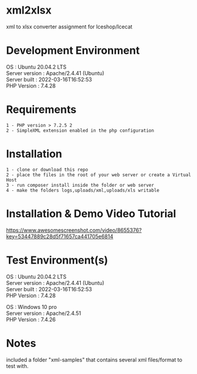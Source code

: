# xml2xlsx
xml to xlsx converter assignment for Iceshop/Icecat


# Development Environment 
OS             : Ubuntu 20.04.2 LTS<br />
Server version : Apache/2.4.41 (Ubuntu)<br />
Server built   : 2022-03-16T16:52:53<br />
PHP Version    : 7.4.28<br />

# Requirements 
	1 - PHP version > 7.2.5 2
	2 - SimpleXML extension enabled in the php configuration


# Installation 

	1 - clone or download this repo
	2 - place the files in the root of your web server or create a Virtual Host
	3 - run composer install inside the folder or web server 
	4 - make the folders logs,uploads/xml,uploads/xls writable

# Installation & Demo Video Tutorial 
https://www.awesomescreenshot.com/video/8655376?key=53447889c28d5f71657ca441705e6814

# Test Environment(s)
OS             : Ubuntu 20.04.2 LTS<br />
Server version : Apache/2.4.41 (Ubuntu)<br />
Server built   : 2022-03-16T16:52:53<br />
PHP Version    : 7.4.28<br />

OS             : Windows 10 pro<br />
Server version : Apache/2.4.51 <br />
PHP Version    : 7.4.26<br />

# Notes 
included a folder "xml-samples" that contains several xml files/format to test with.